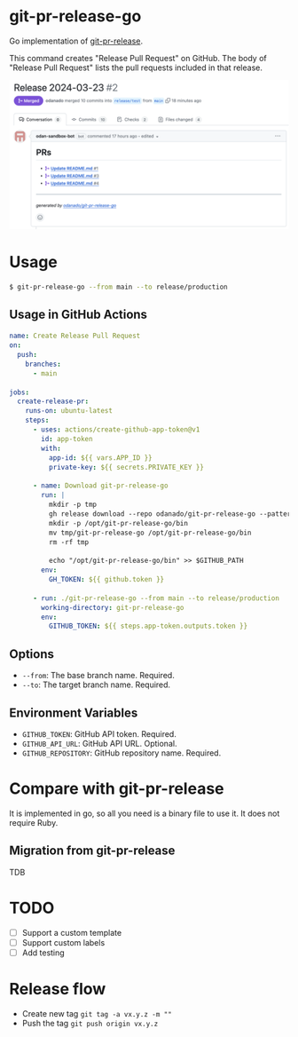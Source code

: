# git-pr-release-go

Go implementation of [git-pr-release](https://github.com/x-motemen/git-pr-release).

This command creates "Release Pull Request" on GitHub. The body of "Release Pull Request" lists the pull requests included in that release.

![](./images/screenshot.png)

# Usage

```bash
$ git-pr-release-go --from main --to release/production
```

## Usage in GitHub Actions

```yaml
name: Create Release Pull Request
on:
  push:
    branches:
      - main

jobs:
  create-release-pr:
    runs-on: ubuntu-latest
    steps:
      - uses: actions/create-github-app-token@v1
        id: app-token
        with:
          app-id: ${{ vars.APP_ID }}
          private-key: ${{ secrets.PRIVATE_KEY }}

      - name: Download git-pr-release-go
        run: |
          mkdir -p tmp
          gh release download --repo odanado/git-pr-release-go --pattern "*Linux_x86_64*" --output - | tar zxvf - -C tmp
          mkdir -p /opt/git-pr-release-go/bin
          mv tmp/git-pr-release-go /opt/git-pr-release-go/bin
          rm -rf tmp

          echo "/opt/git-pr-release-go/bin" >> $GITHUB_PATH
        env:
          GH_TOKEN: ${{ github.token }}

      - run: ./git-pr-release-go --from main --to release/production
        working-directory: git-pr-release-go
        env:
          GITHUB_TOKEN: ${{ steps.app-token.outputs.token }}

```

## Options

- `--from`: The base branch name. Required.
- `--to`: The target branch name. Required.

## Environment Variables

- `GITHUB_TOKEN`: GitHub API token. Required.
- `GITHUB_API_URL`: GitHub API URL. Optional.
- `GITHUB_REPOSITORY`: GitHub repository name. Required.

# Compare with git-pr-release

It is implemented in go, so all you need is a binary file to use it. It does not require Ruby.


## Migration from git-pr-release

TDB

# TODO
- [ ] Support a custom template
- [ ] Support custom labels
- [ ] Add testing

# Release flow

- Create new tag `git tag -a vx.y.z -m ""`
- Push the tag `git push origin vx.y.z`
